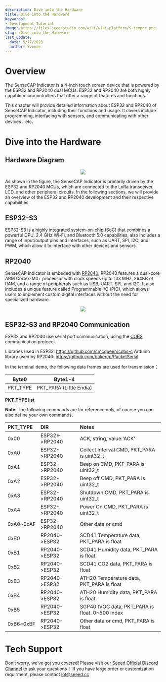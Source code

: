 ```yaml
---
description: Dive into the Hardware
title: Dive into the Hardware
keywords:
- Development Tutorial
image: https://files.seeedstudio.com/wiki/wiki-platform/S-tempor.png
slug: /Dive_into_the_Hardware
last_update:
  date: 5/17/2023
  author: Yvonne
---
```

# **Overview**

The SenseCAP Indicator is a 4-inch touch screen device that is powered by the ESP32 and RP2040 dual MCUs. ESP32 and RP2040 are both highly capable microcontrollers that offer a range of features and functions. 


This chapter will provide detailed information about ESP32 and RP2040 of SenseCAP Indicator, including their functions and usage. It covers include programming, interfacing with sensors, and communicating with other devices，etc.


# **Dive into the Hardware**

## **Hardware Diagram**

<div align="center"><img width={800} src="https://files.seeedstudio.com/wiki/SenseCAP/SenseCAP_Indicator/SenseCAP_Indicator_6.png"/></div>

As shown in the figure, the SenseCAP Indicator is primarily driven by the ESP32 and RP2040 MCUs, which are connected to the LoRa transceiver, LCD, and other peripheral circuits. 
In the following sections, we will provide an overview of the ESP32 and RP2040 development and their respective capabilities.

## **ESP32-S3**

ESP32-S3 is a highly integrated system-on-chip (SoC) that combines a powerful CPU, 2.4 GHz Wi-Fi, and Bluetooth 5.0 capabilities, also includes a range of input/output pins and interfaces, such as UART, SPI, I2C, and PWM, which allow it to interface with other devices and sensors.



## **RP2040**

SenseCAP Indicator is embeded with [RP2040](https://www.seeedstudio.com/Raspberry-Pi-Pico-p-4832.html?), RP2040 features a dual-core ARM Cortex-M0+ processor with clock speeds up to 133 MHz, 264KB of RAM, and a range of peripherals such as USB, UART, SPI, and I2C. It also includes a unique feature called Programmable I/O (PIO), which allows users to implement custom digital interfaces without the need for specialized hardware.




<div align="center"><img width={800} src="https://files.seeedstudio.com/wiki/SenseCAP/SenseCAP_Indicator/rppinout.png"/></div>


## **ESP32-S3 and RP2040 Communication**

ESP32 and RP2040 use serial port communication, using the [COBS](http://www.stuartcheshire.org/papers/COBSforToN.pdf) communication protocol. 


Libraries used in ESP32:  https://github.com/cmcqueen/cobs-c
Arduino library used by RP2040:  https://github.com/bakercp/PacketSerial


In the terminal demo, the following data frames are used for transmission：

| Byte0    | Byte1-4          |
| -------- | ---------------- |
| PKT_TYPE | PKT_PARA (Little Endia)  |


**PKT_TYPE list**


**Note**: The following commands are for reference only, of course you can also define your own commands.


| PKT_TYPE  | DIR	 | Notes  |
|:----------|:----------|:----------|
| 0x00    | ESP32<->RP2040    |   ACK, string, value:'ACK'  |
| 0xA0    | ESP32->RP2040    |  Collect Interval CMD, PKT_PARA is uint32_t |
| 0xA1    | ESP32->RP2040    |  Beep on CMD, PKT_PARA is uint32_t   |
| 0xA2    | ESP32->RP2040    |  Beep off CMD, PKT_PARA is uint32_t  |
| 0xA3    | ESP32->RP2040    |  Shutdown CMD, PKT_PARA is uint32_t  |
| 0xA4    | ESP32->RP2040    |  Power On CMD, PKT_PARA is uint32_t  |
| 0xA0~0xAF  | ESP32->RP2040    |  Other data or cmd   |
| 0xB0    | RP2040->ESP32    | SCD41 Temperature data, PKT_PARA is float    |
| 0xB1    | RP2040->ESP32    | SCD41 Humidity data, PKT_PARA is float    |
| 0xB2    | RP2040->ESP32    | SCD41 CO2 data, PKT_PARA is float    |
| 0xB3    | RP2040->ESP32    | ATH20 Temperature data, PKT_PARA is float    |
| 0xB4    | RP2040->ESP32    | ATH20 Humidity data, PKT_PARA is float    |
| 0xB5    | RP2040->ESP32    | SGP40 tVOC data, PKT_PARA is float. 0~500 index   |
| 0xB6~0xBF    | RP2040->ESP32    | Other data or cmd, PKT_PARA is float    |



    
# **Tech Support**

Don’t worry, we’ve got you covered! Please visit our [Seeed Official Discord Channel](https://discord.gg/cPpeuQMM) to ask your questions！
If you have large order or customization requirment, please contact iot@seeed.cc
